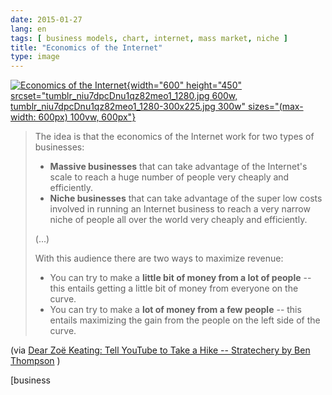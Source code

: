 ```yaml
---
date: 2015-01-27
lang: en
tags: [ business models, chart, internet, mass market, niche ]
title: "Economics of the Internet"
type: image
---
```


[![Economics of the
Internet](tumblr_niu7dpcDnu1qz82meo1_1280.jpg){width="600"
height="450"
srcset="tumblr_niu7dpcDnu1qz82meo1_1280.jpg 600w, tumblr_niu7dpcDnu1qz82meo1_1280-300x225.jpg 300w"
sizes="(max-width: 600px) 100vw, 600px"}](http://stratechery.com/2015/niches-problem-subscription-services/)

> The idea is that the economics of the Internet work for two types of
> businesses:
>
> -   **Massive businesses** that can take advantage of the Internet's
>     scale to reach a huge number of people very cheaply and
>     efficiently.
> -   **Niche businesses** that can take advantage of the super low
>     costs involved in running an Internet business to reach a very
>     narrow niche of people all over the world very cheaply and
>     efficiently.
>
> (...)
>
> With this audience there are two ways to maximize revenue:
>
> -   You can try to make a **little bit of money from a lot of people**
>     -- this entails getting a little bit of money from everyone on the
>     curve.
> -   You can try to make a **lot of money from a few people** -- this
>     entails maximizing the gain from the people on the left side of
>     the curve.

(via [Dear Zoë Keating: Tell YouTube to Take a Hike -- Stratechery by
Ben
Thompson](http://stratechery.com/2015/niches-problem-subscription-services/)
)

[business
